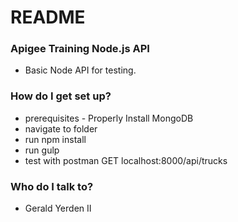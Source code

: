 # README #

### Apigee Training Node.js API ###

* Basic Node API for testing.

### How do I get set up? ###

* prerequisites - Properly Install MongoDB
* navigate to folder
* run npm install
* run gulp
* test with postman GET localhost:8000/api/trucks


### Who do I talk to? ###

* Gerald Yerden II

